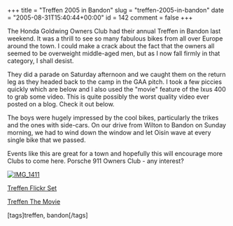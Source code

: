 +++
title = "Treffen 2005 in Bandon"
slug = "treffen-2005-in-bandon"
date = "2005-08-31T15:40:44+00:00"
id = 142
comment = false
+++

The Honda Goldwing Owners Club had their annual Treffen in Bandon last weekend. It was a thrill to see so many fabulous bikes from all over Europe around the town. I could make a crack about the fact that the owners all seemed to be overweight middle-aged men, but as I now fall firmly in that category, I shall desist.

They did a parade on Saturday afternoon and we caught them on the return leg as they headed back to the camp in the GAA pitch. I took a few piccies quickly which are below and I also used the "movie" feature of the Ixus 400 to grab some video. This is quite possibly the worst quality video ever posted on a blog. Check it out below. 

The boys were hugely impressed by the cool bikes, particularly the trikes and the ones with side-cars. On our drive from Wilton to Bandon on Sunday morning, we had to wind down the window and let Oisín wave at every single bike that we passed.

Events like this are great for a town and hopefully this will encourage more Clubs to come here. Porsche 911 Owners Club - any interest?

[![IMG_1411](http://photos33.flickr.com/39019044_96ecd688c3_m.jpg)](http://www.flickr.com/photos/bandon1/39019044/ "Photo Sharing")

[Treffen Flickr Set](http://www.flickr.com/photos/bandon1/39019044/in/set-859816/)

[Treffen The Movie](http://conoroneill.com/pictures/MVI_1412.avi)

[tags]treffen, bandon[/tags]
